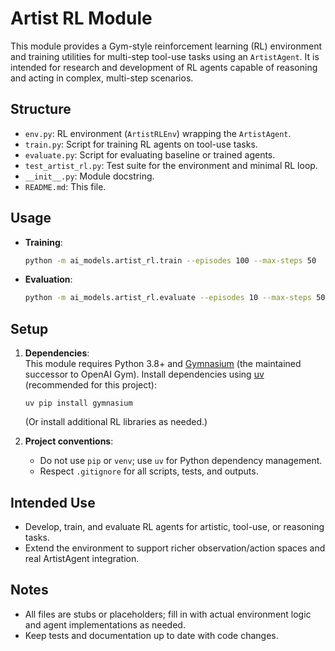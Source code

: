 # Artist RL Module

This module provides a Gym-style reinforcement learning (RL) environment and training utilities for multi-step tool-use tasks using an `ArtistAgent`. It is intended for research and development of RL agents capable of reasoning and acting in complex, multi-step scenarios.

## Structure

- `env.py`: RL environment (`ArtistRLEnv`) wrapping the `ArtistAgent`.
- `train.py`: Script for training RL agents on tool-use tasks.
- `evaluate.py`: Script for evaluating baseline or trained agents.
- `test_artist_rl.py`: Test suite for the environment and minimal RL loop.
- `__init__.py`: Module docstring.
- `README.md`: This file.

## Usage

- **Training**:  
  ```bash
  python -m ai_models.artist_rl.train --episodes 100 --max-steps 50
  ```

- **Evaluation**:  
  ```bash
  python -m ai_models.artist_rl.evaluate --episodes 10 --max-steps 50
  ```

## Setup

1. **Dependencies**:  
   This module requires Python 3.8+ and [Gymnasium](https://gymnasium.farama.org/) (the maintained successor to OpenAI Gym).
   Install dependencies using [uv](https://github.com/astral-sh/uv) (recommended for this project):

   ```
   uv pip install gymnasium
   ```

   (Or install additional RL libraries as needed.)

2. **Project conventions**:
   - Do not use `pip` or `venv`; use `uv` for Python dependency management.
   - Respect `.gitignore` for all scripts, tests, and outputs.

## Intended Use

- Develop, train, and evaluate RL agents for artistic, tool-use, or reasoning tasks.
- Extend the environment to support richer observation/action spaces and real ArtistAgent integration.

## Notes

- All files are stubs or placeholders; fill in with actual environment logic and agent implementations as needed.
- Keep tests and documentation up to date with code changes.
